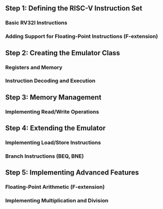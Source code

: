 ## Step 1: Defining the RISC-V Instruction Set  
### Basic RV32I Instructions  
### Adding Support for Floating-Point Instructions (F-extension)  

## Step 2: Creating the Emulator Class  
### Registers and Memory  
### Instruction Decoding and Execution  

## Step 3: Memory Management  
### Implementing Read/Write Operations  

## Step 4: Extending the Emulator  
### Implementing Load/Store Instructions  
### Branch Instructions (BEQ, BNE)  

## Step 5: Implementing Advanced Features  
### Floating-Point Arithmetic (F-extension)  
### Implementing Multiplication and Division  
